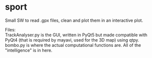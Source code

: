 # sport
Small SW to read .gpx files, clean and plot them in an interactive plot.

Files:<br>
TrackAnalyser.py is the GUI, written in PyQt5 but made compatible with PyQt4 (that is required by mayavi, used for the 3D map) using qtpy.<br>
bombo.py is where the actual computational functions are. All of the "intelligence" is in here.<br>
